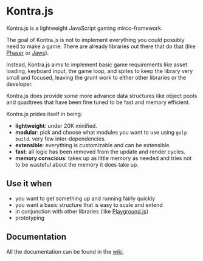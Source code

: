 # Kontra.js

Kontra.js is a lightweight JavaScript gaming mirco-framework. 

The goal of Kontra.js is not to implement everything you could possibly need to make a game. There are already libraries out there that do that (like [Phaser](http://phaser.io/) or [Jaws](http://jawsjs.com/)).

Instead, Kontra.js aims to implement basic game requirements like asset loading, keyboard input, the game loop, and spites to keep the library very small and focused, leaving the grunt work to either other libraries or the developer.

Kontra.js does provide some more advance data structures like object pools and quadtrees that have been fine tuned to be fast and memory efficient. 

Kontra.js prides itself in being:

- **lightweight**: under 20K minified.
- **modular**: pick and choose what modules you want to use using `gulp build`. very few inter-dependencies.
- **extensible**: everything is customizable and can be extensible.
- **fast**: all logic has been removed from the update and render cycles.
- **memory conscious**: takes up as little memory as needed and tries not to be wasteful about the memory it does take up.

## Use it when

- you want to get something up and running fairly quickly
- you want a basic structure that is easy to scale and extend
- in conjunction with other libraries (like [Playground.js](http://playgroundjs.com/))
- prototyping


## Documentation

All the documentation can be found in the [wiki](https://github.com/straker/kontra/wiki).
